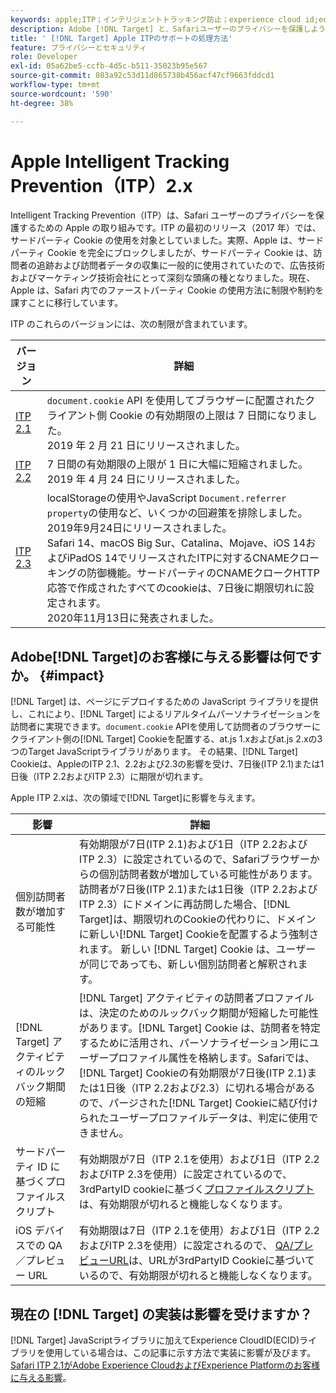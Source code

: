 ```yaml
---
keywords: apple;ITP；インテリジェントトラッキング防止；experience cloud id;ecid
description: Adobe [!DNL Target] と、Safariユーザーのプライバシーを保護しようとするApple Intelligent Tracking Prevention(ITP)イニシアチブの影響について説明します。
title: ' [!DNL Target] Apple ITPのサポートの処理方法'
feature: プライバシーとセキュリティ
role: Developer
exl-id: 05a62be5-ccfb-4d5c-b511-35023b95e567
source-git-commit: 083a92c53d11d865738b456acf47cf9663fddcd1
workflow-type: tm+mt
source-wordcount: '590'
ht-degree: 38%

---
```


# Apple Intelligent Tracking Prevention（ITP）2.x

Intelligent Tracking Prevention（ITP）は、Safari ユーザーのプライバシーを保護するための Apple の取り組みです。ITP の最初のリリース（2017 年）では、サードパーティ Cookie の使用を対象としていました。実際、Apple は、サードパーティ Cookie を完全にブロックしましたが、サードパーティ Cookie は、訪問者の追跡および訪問者データの収集に一般的に使用されていたので、広告技術およびマーケティング技術会社にとって深刻な頭痛の種となりました。現在、Apple は、Safari 内でのファーストパーティ Cookie の使用方法に制限や制約を課すことに移行しています。

ITP のこれらのバージョンには、次の制限が含まれています。

| バージョン | 詳細 |
| --- | --- |
| [ITP 2.1](https://webkit.org/blog/8613/intelligent-tracking-prevention-2-1/) | `document.cookie` API を使用してブラウザーに配置されたクライアント側 Cookie の有効期限の上限は 7 日間になりました。<br>2019 年 2 月 21 日にリリースされました。 |
| [ITP 2.2](https://webkit.org/blog/8828/intelligent-tracking-prevention-2-2/) | 7 日間の有効期限の上限が 1 日に大幅に短縮されました。<br>2019 年 4 月 24 日にリリースされました。 |
| [ITP 2.3](https://webkit.org/blog/9521/intelligent-tracking-prevention-3-2/) | localStorageの使用やJavaScript `Document.referrer property`の使用など、いくつかの回避策を排除しました。<br>2019年9月24日にリリースされました。<br>Safari 14、macOS Big Sur、Catalina、Mojave、iOS 14およびiPadOS 14でリリースされたITPに対するCNAMEクローキングの防御機能。サードパーティのCNAMEクロークHTTP応答で作成されたすべてのcookieは、7日後に期限切れに設定されます。<br>2020年11月13日に発表されました。 |

## Adobe[!DNL Target]のお客様に与える影響は何ですか。 {#impact}

[!DNL Target] は、ページにデプロイするための JavaScript ライブラリを提供し、これにより、[!DNL Target] によるリアルタイムパーソナライゼーションを訪問者に実現できます。`document.cookie` APIを使用して訪問者のブラウザーにクライアント側の[!DNL Target] Cookieを配置する、at.js 1.xおよびat.js 2.xの3つのTarget JavaScriptライブラリがあります。 その結果、[!DNL Target] Cookieは、AppleのITP 2.1、2.2および2.3の影響を受け、7日後(ITP 2.1)または1日後（ITP 2.2およびITP 2.3）に期限が切れます。

Apple ITP 2.xは、次の領域で[!DNL Target]に影響を与えます。

| 影響 | 詳細 |
| --- | --- |
| 個別訪問者数が増加する可能性 | 有効期限が7日(ITP 2.1)および1日（ITP 2.2およびITP 2.3）に設定されているので、Safariブラウザーからの個別訪問者数が増加している可能性があります。 訪問者が7日後(ITP 2.1)または1日後（ITP 2.2およびITP 2.3）にドメインに再訪問した場合、[!DNL Target]は、期限切れのCookieの代わりに、ドメインに新しい[!DNL Target] Cookieを配置するよう強制されます。 新しい [!DNL Target] Cookie は、ユーザーが同じであっても、新しい個別訪問者と解釈されます。 |
| [!DNL Target] アクティビティのルックバック期間の短縮 | [!DNL Target] アクティビティの訪問者プロファイルは、決定のためのルックバック期間が短縮した可能性があります。[!DNL Target] Cookie は、訪問者を特定するために活用され、パーソナライゼーション用にユーザープロファイル属性を格納します。Safariでは、[!DNL Target] Cookieの有効期限が7日後(ITP 2.1)または1日後（ITP 2.2および2.3）に切れる場合があるので、パージされた[!DNL Target] Cookieに結び付けられたユーザープロファイルデータは、判定に使用できません。 |
| サードパーティ ID に基づくプロファイルスクリプト | 有効期限が7日（ITP 2.1を使用）および1日（ITP 2.2およびITP 2.3を使用）に設定されているので、3rdPartyID cookieに基づく[プロファイルスクリプト](/help/c-target/c-visitor-profile/profile-parameters.md)は、有効期限が切れると機能しなくなります。 |
| iOS デバイスでの QA／プレビュー URL | 有効期限は7日（ITP 2.1を使用）および1日（ITP 2.2およびITP 2.3を使用）に設定されるので、 [QA/プレビューURL](/help/c-activities/c-activity-qa/activity-qa.md)は、URLが3rdPartyID Cookieに基づいているので、有効期限が切れると機能しなくなります。 |

## 現在の [!DNL Target] の実装は影響を受けますか？

[!DNL Target] JavaScriptライブラリに加えてExperience CloudID(ECID)ライブラリを使用している場合は、この記事に示す方法で実装に影響が及びます。[Safari ITP 2.1がAdobe Experience CloudおよびExperience Platformのお客様に与える影響](https://medium.com/adobetech/safari-itp-2-1-impact-on-adobe-experience-cloud-customers-9439cecb55ac)。
